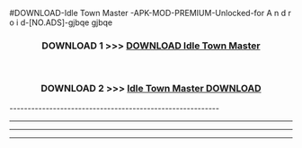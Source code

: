 #DOWNLOAD-Idle Town Master -APK-MOD-PREMIUM-Unlocked-for A n d r o i d-[NO.ADS]-gjbqe gjbqe 



<div align="center">

<h3>DOWNLOAD 1 >>> <a href="https://getmod2.web.app/?judul=Idle Town Master ">DOWNLOAD Idle Town Master </a></h3><br>

<h3>DOWNLOAD 2 >>> <a href="https://getmod2.web.app/?judul=Idle Town Master ">Idle Town Master  DOWNLOAD </a></h3>

</div>
----------------------------------------------------------

----------------------------------------------------------

----------------------------------------------------------

----------------------------------------------------------




